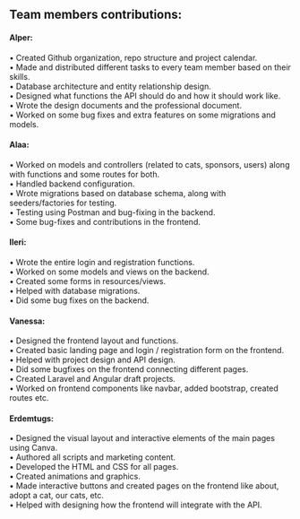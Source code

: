 ## Team members contributions:
#### Alper:
•	Created Github organization, repo structure and project calendar.\
•	Made and distributed different tasks to every team member based on their skills.\
•	Database architecture and entity relationship design.\
•	Designed what functions the API should do and how it should work like.\
•	Wrote the design documents and the professional document.\
•	Worked on some bug fixes and extra features on some migrations and models.

#### Alaa:
•	Worked on models and controllers (related to cats, sponsors, users) along with functions and some routes for both.\
•	Handled backend configuration.\
•	Wrote migrations based on database schema, along with seeders/factories for testing.\
•	Testing using Postman and bug-fixing in the backend.\
•	Some bug-fixes and contributions in the frontend.

#### Ileri:
•	Wrote the entire login and registration functions. \
•	Worked on some models and views on the backend.\
•	Created some forms in resources/views.\
•	Helped with database migrations.\
•	Did some bug fixes on the backend.

#### Vanessa:
•	Designed the frontend layout and functions.\
•	Created basic landing page and login / registration form on the frontend.\
•	Helped with project design and API design.\
•	Did some bugfixes on the frontend connecting different pages.\
•	Created Laravel and Angular draft projects.\
•	Worked on frontend components like navbar, added bootstrap, created routes etc.

#### Erdemtugs:
•	Designed the visual layout and interactive elements of the main pages using Canva.\
•	Authored all scripts and marketing content.\
•	Developed the HTML and CSS for all pages.\
•	Created animations and graphics.\
•	Made interactive buttons and created pages on the frontend like about, adopt a cat, our cats, etc.\
•	Helped with designing how the frontend will integrate with the API.
